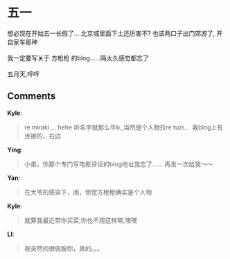 # 五一

<div id="msgcns!9884D0A402622CB2!2940" class="bvMsg">想必现在开始五一长假了....北京城里面下土还厉害不? 也该两口子出门郊游了, 开自家车那种<br /><br />我一定要写关于 方枪枪 的blog......隔太久感觉都忘了<br /><br />五月天,哼哼<br /></div>

## Comments

**Kyle**:
> re miraki ... hehe 听名字就那么牛b,,当然是个人物拉re tuzi...  我blog上有连接的，右边

**Ying**:
> 小弟，你那个专门写电影评论的blog地址我忘了……
再发一次给我～～

**Yan**:
> 在大爷的感染下，阅，惊觉方枪枪确实是个人物

**Kyle**:
> 就算我最近带你买菜,你也不用这样嘛,嘿嘿

**LI**:
> 我突然间很佩服你，真的。。。

